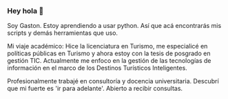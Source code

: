 ###  Hey hola 👋
Soy Gaston. Estoy aprendiendo a usar python. Así que acá encontrarás mis scripts y demás herramientas que uso.

Mi viaje académico: Hice la licenciatura en Turismo, me especialicé en políticas públicas en Turismo y ahora estoy con la tesis de posgrado en gestión TIC.
Actualmente me enfoco en la gestión de las tecnologías de información en el marco de los Destinos Turísticos Inteligentes.

Profesionalmente trabajé en consultoría y docencia universitaria. Descubrí que mi fuerte es 'ir para adelante'. 
Abierto a recibir consultas. 


<!--
**gastondelax/gastondelax** is a ✨ _special_ ✨ repository because its `README.md` (this file) appears on your GitHub profile.

Here are some ideas to get you started:

- 🔭 I’m currently working on ...
- 🌱 I’m currently learning ...
- 👯 I’m looking to collaborate on ...
- 🤔 I’m looking for help with ...
- 💬 Ask me about ...
- 📫 How to reach me: ...
- 😄 Pronouns: ...
- ⚡ Fun fact: ...
-->
